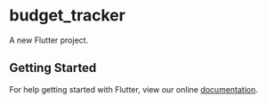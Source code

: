 # budget_tracker

A new Flutter project.

## Getting Started

For help getting started with Flutter, view our online
[documentation](https://flutter.io/).

